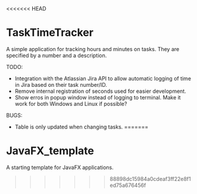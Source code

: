 <<<<<<< HEAD
# TaskTimeTracker

A simple application for tracking hours and minutes on tasks. They are specified by a number and a description.

TODO:
- Integration with the Atlassian Jira API to allow automatic logging of time in Jira based on their task number/ID.
- Remove internal registration of seconds used for easier development.
- Show erros in popup window instead of logging to terminal. Make it work for both Windows and Linux if possible?

BUGS:
- Table is only updated when changing tasks.
=======
# JavaFX_template
A starting template for JavaFX applications.
>>>>>>> 88898dc15984a0cdeaf3ff22e8f1ed75a676456f
